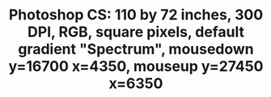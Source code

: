 ---
ee_id: '140'
site: '1'
type: '2'
url: 2010-046-photoshop-cs
title: 'Photoshop CS: 110 by 72 inches, 300 DPI, RGB, square pixels, default gradient
  "Spectrum", mousedown y=16700 x=4350, mouseup y=27450 x=6350'
year: '2010'
display_year: '2010'
medium: Chromogenic print
dims: 110 x 72 inches
pitch:
ps:
live_url:
related:
youtube:
related_code:
imgs: photoshop-cs-2010-046-full-cropped-database-ropac.jpg
subheading:
download:
add_credit:
add_credits:
commission:
layout: things-i-made
---